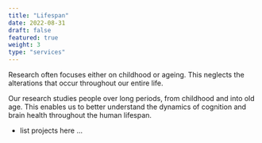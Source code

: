 ```yaml
---
title: "Lifespan"
date: 2022-08-31
draft: false
featured: true
weight: 3
type: "services"
---
```


Research often focuses either on childhood or ageing. This neglects the alterations that occur throughout our entire life.

Our research studies people over long periods, from childhood and into old age. This enables us to better understand the dynamics of cognition and brain health throughout the human lifespan.

- list projects here ...